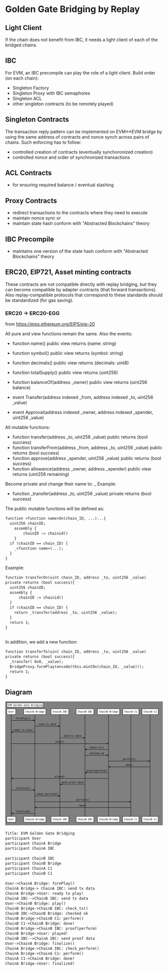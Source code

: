 # Golden Gate Bridging by Replay

## Light Client

If the chain does not benefit from IBC, it needs a light client of each of the bridged chains.

## IBC

For EVM, an IBC precompile can play the role of a light client. Build order (on each chain):

- Singleton Factory
- Singleton Proxy with IBC semaphores
- Singleton ACL
- other singleton contracts (to be remotely played)

## Singleton Contracts

The transaction reply pattern can be implemented on EVM<->EVM bridge by using the same address of contracts and nonce synch across pairs of chains.
Such enforcing has to follow:

- controlled creation of contracts (eventually synchoronized creation)
- controlled nonce and order of synchronized transactions

## ACL Contracts

- for ensuring required balance / eventual slashing

## Proxy Contracts

- redirect transactions to the contracts where they need to execute
- maintain nonce sync or
- maintain state hash conform with "Abstracted Blockchains" theory

## IBC Precompile

- maintains one version of the state hash conform with "Abstracted Blockchains" theory

## ERC20, EIP721, Asset minting contracts

These contracts are not compatible directly with replay bridging, but they can become compatible by adapter contracts (that forward transactions).
Also replay-compatible protocols that correspond to these standards should be standardized (for gas saving).

### ERC20 -> ERC20-EGG

from https://eips.ethereum.org/EIPS/eip-20

All pure and view functions remain the same. Also the events:

- function name() public view returns (name: string)
- function symbol() public view returns (symbol: string)
- function decimals() public view returns (decimals: uint8)
- function totalSupply() public view returns (uint256)
- function balanceOf(address _owner) public view returns (uint256 balance)

- event Transfer(address indexed _from, address indexed _to, uint256 _value)
- event Approval(address indexed _owner, address indexed _spender, uint256 _value)

All mutable functions:

- function transfer(address _to, uint256 _value) public returns (bool success)
- function transferFrom(address _from, address _to, uint256 _value) public returns (bool success)
- function approve(address _spender, uint256 _value) public returns (bool success)
- function allowance(address _owner, address _spender) public view returns (uint256 remaining)

Become private and change their name to: _<function name> Example:

- function _transfer(address _to, uint256 _value) private returns (bool success)

The public mutable functions will be defined as:
  
```
function <function name>On(chain_ID, ...)...{
  uint256 chainID;
    assembly {
        chainID := chainid()
    }
  if (chainID == chain_ID) {
    _<function name>(...);
  }
}
```
Example:

```
function transferOn(uint chain_ID, address _to, uint256 _value) private returns (bool success){
  uint256 chainID;
  assembly {
      chainID := chainid()
  }
  if (chainID == chain_ID) {
    return _transfer(address _to, uint256 _value);
  }
  return 1;
}
  
```
  
In addition, we add a new function:
```
function transferTo(uint chain_ID, address _to, uint256 _value) private returns (bool success){
  _transfer( 0x0, _value);
  BridgeProxy.forePlay(encode(this.mintOn(chain_ID, _value)));
  return 1;
}
```

## Diagram
  
![By Replay](images/byReplay.svg)
```
Title: EVM Golden Gate Bridging
participant User
participant ChainA Bridge
participant ChainA IBC

participant ChainB IBC
participant ChainB Bridge
participant ChainA C1
participant ChainB C1

User->ChainA Bridge: forePlay()
ChainA Bridge-> ChainA IBC: send tx data 
ChainA Bridge->User: ready to play!
ChainA IBC-->ChainB IBC: send tx data
User->ChainB Bridge: play()
ChainB Bridge->ChainB IBC: check_tx()
ChainB IBC->ChainB Bridge: checked ok
ChainB Bridge->ChainB C1: perform()
ChainB C1->ChainB Bridge: done!
ChainB Bridge->ChainB IBC: proof(perform)
ChainB Bridge->User: played!
ChainB IBC-->ChainA IBC: send proof data
User->ChainA Bridge: finalize()
ChainA Bridge->ChainA IBC: check_perform()
ChainA Bridge->ChainA C1: perform()
ChainA C1->ChainA Bridge: done!
ChainA Bridge->User: finalized!
  
```
